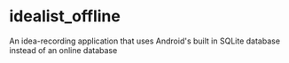 # idealist_offline
An idea-recording application that uses Android's built in SQLite database instead of an online database
